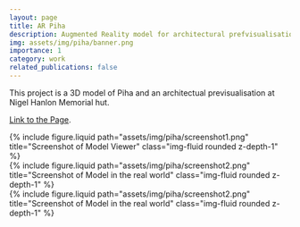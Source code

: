 ```yaml
---
layout: page
title: AR Piha
description: Augmented Reality model for architectural prefvisualisation
img: assets/img/piha/banner.png
importance: 1
category: work
related_publications: false
---
```


This project is a 3D model of Piha and an architectual previsualisation at Nigel Hanlon Memorial hut.

<a href="https://stefanmarks.github.io/assets/html/piha/index.html" target="_blank">Link to the Page</a>.

<div class="col-sm-4 mt-3 mt-md-0">
    {% include figure.liquid path="assets/img/piha/screenshot1.png" title="Screenshot of Model Viewer" class="img-fluid rounded z-depth-1" %}
  </div>
  <div class="col-sm-4 mt-3 mt-md-0">
    {% include figure.liquid path="assets/img/piha/screenshot2.png" title="Screenshot of Model in the real world" class="img-fluid rounded z-depth-1" %}
  </div>
  <div class="col-sm-4 mt-3 mt-md-0">
    {% include figure.liquid path="assets/img/piha/screenshot2.png" title="Screenshot of Model in the real world" class="img-fluid rounded z-depth-1" %}
  </div>
</div>
